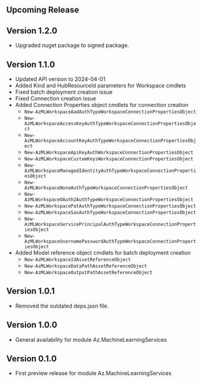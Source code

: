 <!--
    Please leave this section at the top of the change log.

    Changes for the upcoming release should go under the section titled "Upcoming Release", and should adhere to the following format:

    ## Upcoming Release
    * Overview of change #1
        - Additional information about change #1
    * Overview of change #2
        - Additional information about change #2
        - Additional information about change #2
    * Overview of change #3
    * Overview of change #4
        - Additional information about change #4

    ## YYYY.MM.DD - Version X.Y.Z (Previous Release)
    * Overview of change #1
        - Additional information about change #1
-->
## Upcoming Release

## Version 1.2.0
* Upgraded nuget package to signed package.

## Version 1.1.0
* Updated API version to 2024-04-01
* Added Kind and HubResourceId parameters for Workspace cmdlets
* Fixed batch deployment creation issue
* Fixed Connection creation issue
* Added Connection Properties object cmdlets for connection creation
    - `New-AzMLWorkspaceAadAuthTypeWorkspaceConnectionPropertiesObject`
    - `New-AzMLWorkspaceAccessKeyAuthTypeWorkspaceConnectionPropertiesObject`
    - `New-AzMLWorkspaceAccountKeyAuthTypeWorkspaceConnectionPropertiesObject`
    - `New-AzMLWorkspaceApiKeyAuthWorkspaceConnectionPropertiesObject`
    - `New-AzMLWorkspaceCustomKeysWorkspaceConnectionPropertiesObject`
    - `New-AzMLWorkspaceManagedIdentityAuthTypeWorkspaceConnectionPropertiesObject`
    - `New-AzMLWorkspaceNoneAuthTypeWorkspaceConnectionPropertiesObject`
    - `New-AzMLWorkspaceOAuth2AuthTypeWorkspaceConnectionPropertiesObject`
    - `New-AzMLWorkspacePatAuthTypeWorkspaceConnectionPropertiesObject`
    - `New-AzMLWorkspaceSasAuthTypeWorkspaceConnectionPropertiesObject`
    - `New-AzMLWorkspaceServicePrincipalAuthTypeWorkspaceConnectionPropertiesObject`
    - `New-AzMLWorkspaceUsernamePasswordAuthTypeWorkspaceConnectionPropertiesObject`
* Added Model reference object cmdlets for batch deployment creation
    - `New-AzMLWorkspaceIdAssetReferenceObject`
    - `New-AzMLWorkspaceDataPathAssetReferenceObject`
    - `New-AzMLWorkspaceOutputPathAssetReferenceObject`

## Version 1.0.1
* Removed the outdated deps.json file.

## Version 1.0.0
* General availability for module Az.MachineLearningServices

## Version 0.1.0
* First preview release for module Az.MachineLearningServices


